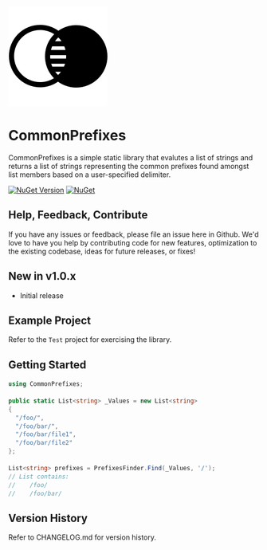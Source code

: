 ![alt tag](https://raw.githubusercontent.com/jchristn/CommonPrefixes/main/assets/icon.png)

# CommonPrefixes

CommonPrefixes is a simple static library that evalutes a list of strings and returns a list of strings representing the common prefixes found amongst list members based on a user-specified delimiter.

[![NuGet Version](https://img.shields.io/nuget/v/CommonPrefixes.svg?style=flat)](https://www.nuget.org/packages/CommonPrefixes/) [![NuGet](https://img.shields.io/nuget/dt/CommonPrefixes.svg)](https://www.nuget.org/packages/CommonPrefixes) 

## Help, Feedback, Contribute

If you have any issues or feedback, please file an issue here in Github. We'd love to have you help by contributing code for new features, optimization to the existing codebase, ideas for future releases, or fixes!

## New in v1.0.x

- Initial release

## Example Project

Refer to the ```Test``` project for exercising the library.

## Getting Started
```csharp
using CommonPrefixes;

public static List<string> _Values = new List<string>
{
  "/foo/",
  "/foo/bar/",
  "/foo/bar/file1",
  "/foo/bar/file2"
};

List<string> prefixes = PrefixesFinder.Find(_Values, '/');
// List contains:
//    /foo/
//    /foo/bar/
```

## Version History

Refer to CHANGELOG.md for version history.
